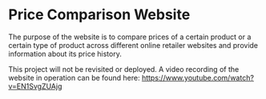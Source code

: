 # Price Comparison Website

The purpose of the website is to compare prices of a certain product or a certain type of product across different online retailer websites and provide information about its price history.

This project will not be revisited or deployed.
A video recording of the website in operation can be found here: https://www.youtube.com/watch?v=EN1SvgZUAjg
